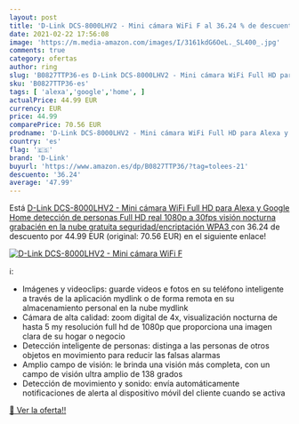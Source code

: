 ```yaml
---
layout: post
title: 'D-Link DCS-8000LHV2 - Mini cámara WiFi F al 36.24 % de descuento'
date: 2021-02-22 17:56:08
image: 'https://m.media-amazon.com/images/I/3161kdG6OeL._SL400_.jpg'
comments: true
category: ofertas
author: ring
slug: 'B0827TTP36-es D-Link DCS-8000LHV2 - Mini cámara WiFi Full HD para Alexa...'
sku: 'B0827TTP36-es'
tags: [ 'alexa','google','home', ]
actualPrice: 44.99 EUR
currency: EUR
price: 44.99
comparePrice: 70.56 EUR
prodname: 'D-Link DCS-8000LHV2 - Mini cámara WiFi Full HD para Alexa y Google Home  detección de personas  Full HD real 1080p a 30fps  visión nocturna  grabacién en la nube gratuita  seguridad/encriptación WPA3 '
country: 'es'
flag: '🇪🇸'
brand: 'D-Link'
buyurl: 'https://www.amazon.es/dp/B0827TTP36/?tag=tolees-21'
descuento: '36.24'
average: '47.99'
---
```


Está [D-Link DCS-8000LHV2 - Mini cámara WiFi Full HD para Alexa y Google Home  detección de personas  Full HD real 1080p a 30fps  visión nocturna  grabacién en la nube gratuita  seguridad/encriptación WPA3 ](https://www.amazon.es/dp/B0827TTP36/?tag=tolees-21) con 36.24 de descuento por 44.99 EUR (original: 70.56 EUR) en el siguiente enlace!

[![D-Link DCS-8000LHV2 - Mini cámara WiFi F](https://m.media-amazon.com/images/I/3161kdG6OeL._SL400_.jpg)](https://www.amazon.es/dp/B0827TTP36/?tag=tolees-21)

ℹ️:

- Imágenes y videoclips: guarde videos e fotos en su teléfono inteligente a través de la aplicación mydlink o de forma remota en su almacenamiento personal en la nube mydlink
- Cámara de alta calidad: zoom digital de 4x, visualización nocturna de hasta 5 my resolución full hd de 1080p que proporciona una imagen clara de su hogar o negocio
- Detección inteligente de personas: distinga a las personas de otros objetos en movimiento para reducir las falsas alarmas
- Amplio campo de visión: le brinda una visión más completa, con un campo de visión ultra amplio de 138 grados
- Detección de movimiento y sonido: envía automáticamente notificaciones de alerta al dispositivo móvil del cliente cuando se activa

[🛒 Ver la oferta!!](https://www.amazon.es/dp/B0827TTP36/?tag=tolees-21)
